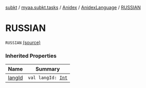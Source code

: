 [subkt](../../../index.md) / [myaa.subkt.tasks](../../index.md) / [Anidex](../index.md) / [AnidexLanguage](index.md) / [RUSSIAN](./-r-u-s-s-i-a-n.md)

# RUSSIAN

`RUSSIAN` [(source)](https://github.com/Myaamori/SubKt/blob/0.1.10/src/main/kotlin/myaa/subkt/tasks/tasks.kt#L1070)

### Inherited Properties

| Name | Summary |
|---|---|
| [langId](lang-id.md) | `val langId: `[`Int`](https://kotlinlang.org/api/latest/jvm/stdlib/kotlin/-int/index.html) |
